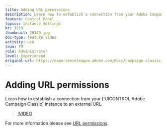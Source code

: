 ```yaml
---
title: Adding URL permissions
description: Learn how to establish a connection from your Adobe Campaign Classic instence to an external URL.
feature: Control Panel
topics: Instance Settings
kt: 3259
thumbnail: 28149.jpg
doc-type: feature video
activity: use
team: TM
role: Administrator
level: Experienced
original-url: https://experienceleague.adobe.com/docs/campaign-classic-learn/tutorials/administrating/control-panel-acc/adding-url-permissions.html
---
```


# Adding URL permissions 

Learn how to establish a connection from your [!UICONTROL Adobe Campaign Classic] instance to an external URL.

>[!VIDEO](https://video.tv.adobe.com/v/28149?quality=12)

For more information please see [URL permissions](https://docs.adobe.com/content/help/en/control-panel/using/instances-settings/url-permissions.html).
